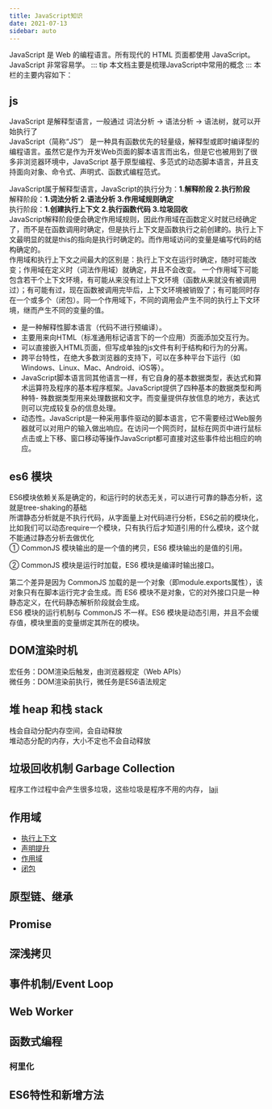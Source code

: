 ```yaml
---
title: JavaScript知识
date: 2021-07-13
sidebar: auto
---
```

JavaScript 是 Web 的编程语言。所有现代的 HTML 页面都使用 JavaScript。JavaScript 非常容易学。
::: tip 
本文档主要是梳理JavaScript中常用的概念
:::
本栏的主要内容如下：

## js 
JavaScript 是解释型语言，一般通过 词法分析 -> 语法分析 -> 语法树，就可以开始执行了</br>
JavaScript（简称“JS”） 是一种具有函数优先的轻量级，解释型或即时编译型的编程语言。虽然它是作为开发Web页面的脚本语言而出名，但是它也被用到了很多非浏览器环境中，JavaScript 基于原型编程、多范式的动态脚本语言，并且支持面向对象、命令式、声明式、函数式编程范式。</br>

JavaScript属于解释型语言，JavaScript的执行分为：**1.解释阶段** **2.执行阶段** </br>
解释阶段：**1.词法分析** **2.语法分析** **3.作用域规则确定** </br>
执行阶段：**1.创建执行上下文** **2.执行函数代码** **3.垃圾回收** </br>
JavaScript解释阶段便会确定作用域规则，因此作用域在函数定义时就已经确定了，而不是在函数调用时确定，但是执行上下文是函数执行之前创建的。执行上下文最明显的就是this的指向是执行时确定的。而作用域访问的变量是编写代码的结构确定的。</br>
作用域和执行上下文之间最大的区别是：执行上下文在运行时确定，随时可能改变；作用域在定义时（词法作用域）就确定，并且不会改变。
一个作用域下可能包含若干个上下文环境，有可能从来没有过上下文环境（函数从来就没有被调用过）；有可能有过，现在函数被调用完毕后，上下文环境被销毁了；有可能同时存在一个或多个（闭包）。同一个作用域下，不同的调用会产生不同的执行上下文环境，继而产生不同的变量的值。
- 是一种解释性脚本语言（代码不进行预编译）。
- 主要用来向HTML（标准通用标记语言下的一个应用）页面添加交互行为。
- 可以直接嵌入HTML页面，但写成单独的js文件有利于结构和行为的分离。
- 跨平台特性，在绝大多数浏览器的支持下，可以在多种平台下运行（如Windows、Linux、Mac、Android、iOS等）。
- JavaScript脚本语言同其他语言一样，有它自身的基本数据类型，表达式和算术运算符及程序的基本程序框架。JavaScript提供了四种基本的数据类型和两种特- 殊数据类型用来处理数据和文字。而变量提供存放信息的地方，表达式则可以完成较复杂的信息处理。
- 动态性。JavaScript是一种采用事件驱动的脚本语言，它不需要经过Web服务器就可以对用户的输入做出响应。在访问一个网页时，鼠标在网页中进行鼠标点击或上下移、窗口移动等操作JavaScript都可直接对这些事件给出相应的响应。
## es6 模块
ES6模块依赖关系是确定的，和运行时的状态无关，可以进行可靠的静态分析，这就是tree-shaking的基础</br>
所谓静态分析就是不执行代码，从字面量上对代码进行分析，ES6之前的模块化，比如我们可以动态require一个模块，只有执行后才知道引用的什么模块，这个就不能通过静态分析去做优化</br>
① CommonJS 模块输出的是一个值的拷贝，ES6 模块输出的是值的引用。</br>

② CommonJS 模块是运行时加载，ES6 模块是编译时输出接口。</br>

第二个差异是因为 CommonJS 加载的是一个对象（即module.exports属性），该对象只有在脚本运行完才会生成。而 ES6 模块不是对象，它的对外接口只是一种静态定义，在代码静态解析阶段就会生成。</br>
ES6 模块的运行机制与 CommonJS 不一样。ES6 模块是动态引用，并且不会缓存值，模块里面的变量绑定其所在的模块。</br>

## DOM渲染时机
宏任务：DOM渲染后触发，由浏览器规定（Web APIs）</br>
微任务：DOM渲染前执行，微任务是ES6语法规定

## 堆 heap 和栈 stack
栈会自动分配内存空间，会自动释放</br>
堆动态分配的内存，大小不定也不会自动释放

## 垃圾回收机制 Garbage Collection
程序工作过程中会产生很多垃圾，这些垃圾是程序不用的内存，
[laji](https://juejin.cn/post/6981588276356317214)

## 作用域
- [执行上下文](./context.md)
- [声明提升](./declaration.md)
- [作用域](./scope.md)
- [闭包](./closure.md)
## 原型链、继承

## Promise

## 深浅拷贝

## 事件机制/Event Loop

## Web Worker

## 函数式编程
### 柯里化

## ES6特性和新增方法